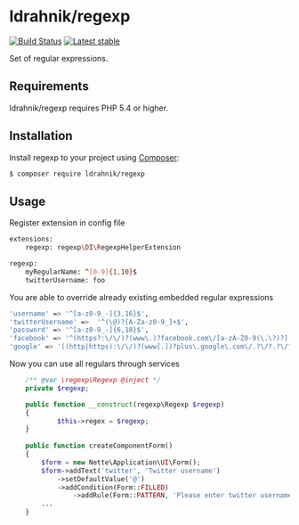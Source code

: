 ldrahnik/regexp
======

[![Build Status](https://travis-ci.org/ldrahnik/regexp.svg)](https://travis-ci.org/ldrahnik/regexp)
[![Latest stable](https://img.shields.io/packagist/v/ldrahnik/regexp.svg)](https://packagist.org/packages/ldrahnik/regext)

Set of regular expressions.

Requirements
------------

ldrahnik/regexp requires PHP 5.4 or higher.

Installation
------------

Install regexp to your project using  [Composer](http://getcomposer.org/):

```sh
$ composer require ldrahnik/regexp
```

Usage
-----

Register extension in config file

```sh
extensions:
	regexp: regexp\DI\RegexpHelperExtension

regexp:
	myRegularName: ^[0-9]{1,10}$
	twitterUsername: foo
```

You are able to override already existing embedded regular expressions

```sh
'username' => '^[a-z0-9_-]{3,16}$',
'twitterUsername' =>  '^(\@)?[A-Za-z0-9_]+$',
'password' => '^[a-z0-9_-]{6,18}$',
'facebook' => '^(https?:\/\/)?(www\.)?facebook.com\/[a-zA-Z0-9(\.\?)?]',
'google' => '((http|https):\/\/)?(www[.])?plus\.google\.com\/.?\/?.?\/?([0-9]*)'
```

Now you can use all regulars through services

```php
	/** @var \regexp\Regexp @inject */
	private $regexp;

    public function __construct(regexp\Regexp $regexp)
    {
		    $this->regex = $regexp;
    }
    
    public function createComponentForm()
    {
        $form = new Nette\Application\UI\Form();
        $form->addText('twitter', 'Twitter username')
            ->setDefaultValue('@')
            ->addCondition(Form::FILLED)
        	    ->addRule(Form::PATTERN, 'Please enter twitter username, for example: @username', $this->regexp->getRegularExpression('twitterUsername'));
        ...
    }
```
